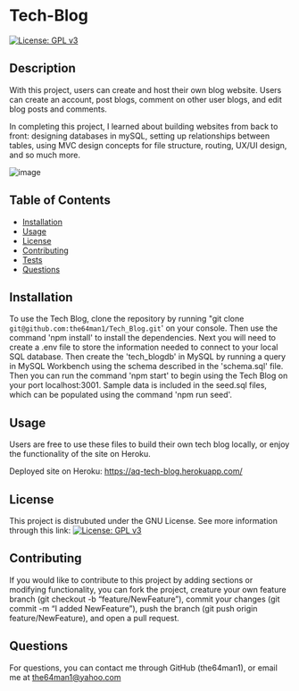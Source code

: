 
# Tech-Blog
[![License: GPL v3](https://img.shields.io/badge/License-GPLv3-blue.svg)](https://www.gnu.org/licenses/gpl-3.0)

## Description
    
With this project, users can create and host their own blog website. Users can create an account, post blogs, comment on other user blogs, and edit blog posts and comments.

In completing this project, I learned about building websites from back to front: designing databases in mySQL, setting up relationships between tables, using MVC design concepts for file structure, routing, UX/UI design, and so much more.
    
![image](https://user-images.githubusercontent.com/74144055/123010354-110adb00-d384-11eb-942a-ac1ebcdb221d.png)   
   
## Table of Contents
    
- [Installation](#installation)
- [Usage](#usage)
- [License](#license)
- [Contributing](#contributing)
- [Tests](#tests)
- [Questions](#questions)
    
## Installation
    
To use the Tech Blog, clone the repository by running "git clone `git@github.com:the64man1/Tech_Blog.git`' on your console. Then use the command 'npm install' to install the dependencies. Next you will need to create a .env file to store the information needed to connect to your local SQL database. Then create the 'tech_blogdb' in MySQL by running a query in MySQL Workbench using the schema described in the 'schema.sql' file. Then you can run the command 'npm start' to begin using the Tech Blog on your port localhost:3001. Sample data is included in the seed.sql files, which can be populated using the command 'npm run seed'.
    
## Usage
    
Users are free to use these files to build their own tech blog locally, or enjoy the functionality of the site on Heroku.

Deployed site on Heroku: https://aq-tech-blog.herokuapp.com/
    
## License
    
This project is distrubuted under the GNU License. See more information through this link: [![License: GPL v3](https://img.shields.io/badge/License-GPLv3-blue.svg)](https://www.gnu.org/licenses/gpl-3.0)
    
## Contributing
    
If you would like to contribute to this project by adding sections or modifying functionality, you can fork the project, creature your own feature branch (git checkout -b “feature/NewFeature”), commit your changes (git commit -m “I added NewFeature”), push the branch (git push origin feature/NewFeature), and open a pull request.
    
## Questions
    
For questions, you can contact me through GitHub (the64man1), or email me at the64man1@yahoo.com
